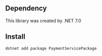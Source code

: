 ﻿## Dependency
This library was created by .NET 7.0

## Install
```bash
dotnet add package PaymentServicePackage

